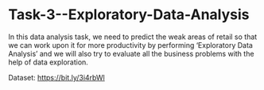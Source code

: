 # Task-3--Exploratory-Data-Analysis
In this data analysis task, we need to predict the weak areas of retail so that we can work upon it for more productivity by performing ‘Exploratory Data Analysis’ and we will also try to evaluate all the business problems with the help of data exploration.

Dataset:
https://bit.ly/3i4rbWl
